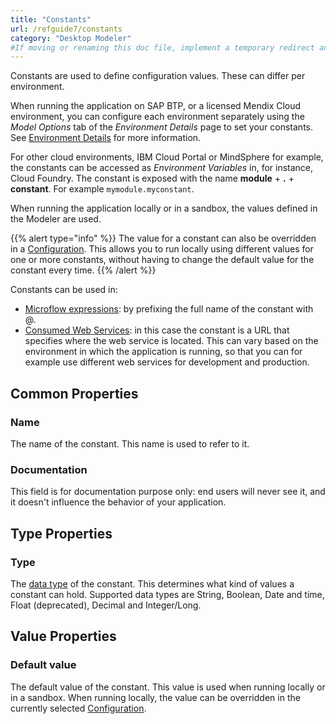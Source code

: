 ```yaml
---
title: "Constants"
url: /refguide7/constants
category: "Desktop Modeler"
#If moving or renaming this doc file, implement a temporary redirect and let the respective team know they should update the URL in the product. See Mapping to Products for more details.
---
```


Constants are used to define configuration values. These can differ per environment.

When running the application on SAP BTP, or a licensed Mendix Cloud environment, you can configure each environment separately using the *Model Options* tab of the *Environment Details* page to set your constants. See [Environment Details](/developerportal/deploy/environments-details) for more information.

For other cloud environments, IBM Cloud Portal or MindSphere for example, the constants can be accessed as *Environment Variables* in, for instance, Cloud Foundry. The constant is exposed with the name **module** + **.** + **constant**. For example `mymodule.myconstant`.

When running the application locally or in a sandbox, the values defined in the Modeler are used.

{{% alert type="info" %}}
The value for a constant can also be overridden in a [Configuration](configuration). This allows you to run locally using different values for one or more constants, without having to change the default value for the constant every time.
{{% /alert %}}

Constants can be used in:

*   [Microflow expressions](expressions): by prefixing the full name of the constant with @.
*   [Consumed Web Services](consumed-web-services): in this case the constant is a URL that specifies where the web service is located. This can vary based on the environment in which the application is running, so that you can for example use different web services for development and production.

## Common Properties

### Name

The name of the constant. This name is used to refer to it.

### Documentation

This field is for documentation purpose only: end users will never see it, and it doesn't influence the behavior of your application.

## Type Properties

### Type

The [data type](data-types) of the constant. This determines what kind of values a constant can hold. Supported data types are String, Boolean, Date and time, Float (deprecated), Decimal and Integer/Long.

## Value Properties

### Default value

The default value of the constant. This value is used when running locally or in a sandbox. When running locally, the value can be overridden in the currently selected [Configuration](configuration).
